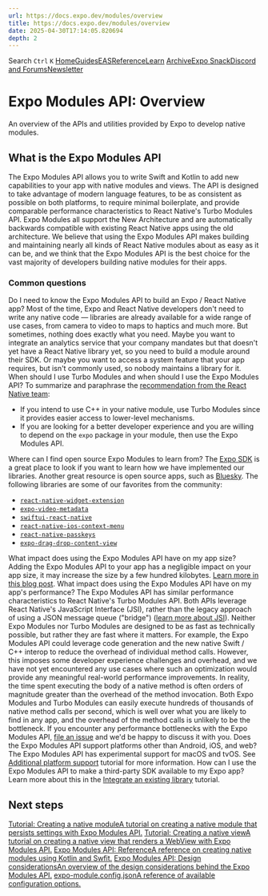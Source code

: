 ```yaml
---
url: https://docs.expo.dev/modules/overview
title: https://docs.expo.dev/modules/overview
date: 2025-04-30T17:14:05.820694
depth: 2
---
```


Search
`Ctrl` `K`
[Home](https://docs.expo.dev/)[Guides](https://docs.expo.dev/guides/overview)[EAS](https://docs.expo.dev/eas)[Reference](https://docs.expo.dev/versions/latest)[Learn](https://docs.expo.dev/tutorial/overview)
[Archive](https://docs.expo.dev/archive)[Expo Snack](https://snack.expo.dev)[Discord and Forums](https://chat.expo.dev)[Newsletter](https://expo.dev/mailing-list/signup)
# Expo Modules API: Overview
An overview of the APIs and utilities provided by Expo to develop native modules.
## What is the Expo Modules API
The Expo Modules API allows you to write Swift and Kotlin to add new capabilities to your app with native modules and views. The API is designed to take advantage of modern language features, to be as consistent as possible on both platforms, to require minimal boilerplate, and provide comparable performance characteristics to React Native's Turbo Modules API. Expo Modules all support the New Architecture and are automatically backwards compatible with existing React Native apps using the old architecture.
We believe that using the Expo Modules API makes building and maintaining nearly all kinds of React Native modules about as easy as it can be, and we think that the Expo Modules API is the best choice for the vast majority of developers building native modules for their apps.
### Common questions
Do I need to know the Expo Modules API to build an Expo / React Native app?
Most of the time, Expo and React Native developers don't need to write any native code — libraries are already available for a wide range of use cases, from camera to video to maps to haptics and much more.
But sometimes, nothing does exactly what you need. Maybe you want to integrate an analytics service that your company mandates but that doesn't yet have a React Native library yet, so you need to build a module around their SDK. Or maybe you want to access a system feature that your app requires, but isn't commonly used, so nobody maintains a library for it.
When should I use Turbo Modules and when should I use the Expo Modules API?
To summarize and paraphrase the [recommendation from the React Native team](https://github.com/react-native-community/discussions-and-proposals/blob/main/proposals/0759-react-native-frameworks.md#what-do-we-recommend-to-react-native-library-developers):
  * If you intend to use C++ in your native module, use Turbo Modules since it provides easier access to lower-level mechanisms.
  * If you are looking for a better developer experience and you are willing to depend on the `expo` package in your module, then use the Expo Modules API.


Where can I find open source Expo Modules to learn from?
The [Expo SDK](https://github.com/expo/expo/tree/main/packages) is a great place to look if you want to learn how we have implemented our libraries. Another great resource is open source apps, such as [Bluesky](https://github.com/bluesky-social/social-app/tree/main/modules).
The following libraries are some of our favorites from the community:
  * [`react-native-widget-extension`](https://github.com/bndkt/react-native-widget-extension)
  * [`expo-video-metadata`](https://github.com/hirbod/expo-video-metadata)
  * [`swiftui-react-native`](https://github.com/andrew-levy/swiftui-react-native)
  * [`react-native-ios-context-menu`](https://github.com/dominicstop/react-native-ios-context-menu)
  * [`react-native-passkeys`](https://github.com/peterferguson/react-native-passkeys)
  * [`expo-drag-drop-content-view`](https://github.com/AlirezaHadjar/expo-drag-drop-content-view)


What impact does using the Expo Modules API have on my app size?
Adding the Expo Modules API to your app has a negligible impact on your app size, it may increase the size by a few hundred kilobytes. [Learn more in this blog post](https://blog.expo.dev/embracing-expo-modules-in-your-react-native-projects-cd8ed4cbec3).
What impact does using the Expo Modules API have on my app's performance?
The Expo Modules API has similar performance characteristics to React Native's Turbo Modules API. Both APIs leverage React Native's JavaScript Interface (JSI), rather than the legacy approach of using a JSON message queue ("bridge") ([learn more about JSI](https://reactnative.dev/docs/the-new-architecture/landing-page#fast-javascriptnative-interfacing)).
Neither Expo Modules nor Turbo Modules are designed to be as fast as technically possible, but rather they are fast where it matters. For example, the Expo Modules API could leverage code generation and the new native Swift / C++ interop to reduce the overhead of individual method calls. However, this imposes some developer experience challenges and overhead, and we have not yet encountered any use cases where such an optimization would provide any meaningful real-world performance improvements. In reality, the time spent executing the body of a native method is often orders of magnitude greater than the overhead of the method invocation. Both Expo Modules and Turbo Modules can easily execute hundreds of thousands of native method calls per second, which is well over what you are likely to find in any app, and the overhead of the method calls is unlikely to be the bottleneck.
If you encounter any performance bottlenecks with the Expo Modules API, [file an issue](https://github.com/expo/expo/issues/new/choose) and we'd be happy to discuss it with you.
Does the Expo Modules API support platforms other than Android, iOS, and web?
The Expo Modules API has experimental support for macOS and tvOS. See [Additional platform support](https://docs.expo.dev/modules/additional-platform-support) tutorial for more information.
How can I use the Expo Modules API to make a third-party SDK available to my Expo app?
Learn more about this in the [Integrate an existing library](https://docs.expo.dev/modules/existing-library) tutorial.
## Next steps
[Tutorial: Creating a native moduleA tutorial on creating a native module that persists settings with Expo Modules API.](https://docs.expo.dev/modules/native-module-tutorial) [Tutorial: Creating a native viewA tutorial on creating a native view that renders a WebView with Expo Modules API.](https://docs.expo.dev/modules/native-view-tutorial) [Expo Modules API: ReferenceA reference on creating native modules using Kotlin and Swfit.](https://docs.expo.dev/modules/module-api) [Expo Modules API: Design considerationsAn overview of the design considerations behind the Expo Modules API.](https://docs.expo.dev/modules/design) [expo-module.config.jsonA reference of available configuration options.](https://docs.expo.dev/modules/module-config)

